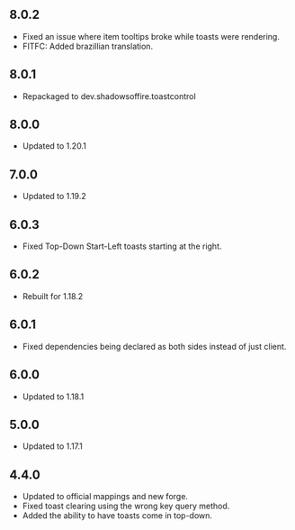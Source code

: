 ## 8.0.2
* Fixed an issue where item tooltips broke while toasts were rendering.
* FITFC: Added brazillian translation.

## 8.0.1
* Repackaged to dev.shadowsoffire.toastcontrol

## 8.0.0
* Updated to 1.20.1

## 7.0.0
* Updated to 1.19.2

## 6.0.3
* Fixed Top-Down Start-Left toasts starting at the right.

## 6.0.2
* Rebuilt for 1.18.2

## 6.0.1
* Fixed dependencies being declared as both sides instead of just client.

## 6.0.0
* Updated to 1.18.1

## 5.0.0
* Updated to 1.17.1

## 4.4.0
* Updated to official mappings and new forge.
* Fixed toast clearing using the wrong key query method.
* Added the ability to have toasts come in top-down.